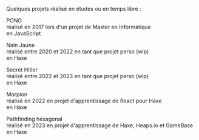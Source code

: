<html>
<head>
</head>
<body>
	<p>
	Quelques projets réalisé en études ou en temps libre :
	</p>
	<p>
	<a href="/pong/pong3D.html" style="text-decoration: none;">PONG</a>
	<br>
	réalisé en 2017 lors d'un projet de Master en Informatique
	<br>
	en JavaScript
	</p>
	<p>
	<a href="/NainJaune/web/index.html" style="text-decoration: none;">Nain Jaune</a>
	<br>
	réalisé entre 2020 et 2022 en tant que projet perso (wip)
	<br>
	en Haxe
	</p>
	<p>
	<a href="/SecretHitler/web/index.html" style="text-decoration: none;">Secret Hitler</a>
	<br>
	réalisé entre 2022 et 2023 en tant que projet perso (wip)
	<br>
	en Haxe
	</p>
	<p>
	<a href="/TicTacToe/web/index.html" style="text-decoration: none;">Morpion</a>
	<br>
	réalisé en 2022 en projet d'apprentissage de React pour Haxe
	<br>
	en Haxe
	</p>
	<p>
	<a href="/hex_gamebase/run_js.html" style="text-decoration: none;">Pathfinding héxagonal</a>
	<br>
	réalisé en 2023 en projet d'apprentissage de Haxe, Heaps.io et GameBase
	<br>
	en Haxe
	</p>
</body>
</html>
